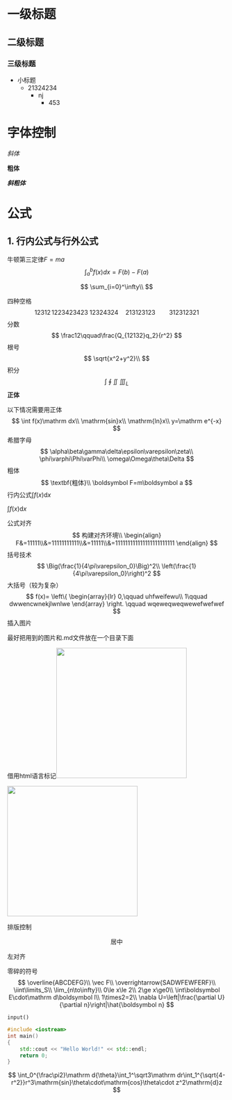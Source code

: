# 一级标题

## 二级标题

### 三级标题

- 小标题
  - 21324234
    - nj
      - 453

# 字体控制

*斜体*

**粗体**

***斜粗体***

# 公式

## 1. 行内公式与行外公式

牛顿第三定律$F=ma$
$$
\int_a^bf(x)dx=F(b)-F(a)
$$

$$
\sum_{i=0}^\infty\\
$$

四种空格
$$
12312\,1223423423\;12324324\quad213123123\qquad312312321
$$
分数
$$
\frac12\qquad\frac{Q_{12132}q_2}{r^2}
$$
根号
$$
\sqrt{x^2+y^2}\\
$$
积分
$$
\int\;\oint\;\iint\;\iiint_L
$$
**正体**

以下情况需要用正体
$$
\int f(x)\mathrm dx\\
\mathrm{sin}x\\
\mathrm{ln}x\\
y=\mathrm e^{-x}
$$
希腊字母
$$
\alpha\beta\gamma\delta\epsilon\varepsilon\zeta\\
\phi\varphi\Phi\varPhi\\
\omega\Omega\theta\Delta
$$
粗体
$$
\textbf{粗体}\\
\boldsymbol F=m\boldsymbol a
$$
行内公式$\int f(x)\mathrm dx$

$\displaystyle\int f(x)\mathrm dx$

公式对齐
$$
构建对齐环境\\
\begin{align}
F&=11111\\&=11111111111\\&=11111\\&=111111111111111111111111
\end{align}
$$
括号技术
$$
\Big(\frac{1}{4\pi\varepsilon_0}\Big)^2\\
\left(\frac{1}{4\pi\varepsilon_0}\right)^2
$$
大括号（较为复杂）
$$
f(x)=
\left\{
	\begin{array}{lr}
	0,\qquad uhfweifewu\\
	1\qquad dwwencwnekjlwnlwe
	\end{array}
\right.
\qquad wqeweqweqwewefwefwef
$$
插入图片

最好把用到的图片和.md文件放在一个目录下面

借用html语言标记<img src='目录' width='300' />

<img src='D:\个人数据\课程\高数\8.2.jpg' width='300' />



排版控制

<center>居中</center>

<p align='left'>左对齐</p>



零碎的符号
$$
\overline{ABCDEFG}\\
\vec F\\
\overrightarrow{SADWFEWFERF}\\
\iint\limits_S\\
\lim_{n\to\infty}\\
0\le x\le 2\\
2\ge x\ge0\\
\int\boldsymbol E\cdot\mathrm d\boldsymbol l\\
1\times2=2\\
\nabla U=\left|\frac{\partial U}{\partial n}\right|\hat{\boldsymbol n}
$$


`input()`

```cpp
#include <iostream>
int main()
{
    std::cout << "Hello World!" << std::endl;
    return 0;
}
```

$$
\int_0^{\frac\pi2}\mathrm d{\theta}\int_1^\sqrt3\mathrm dr\int_1^{\sqrt{4-r^2}}r^3\mathrm{sin}\theta\cdot\mathrm{cos}\theta\cdot z^2\mathrm{d}z
$$
















